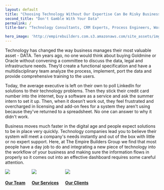 ```yaml
---
layout: default
title: "Choosing Technology Without Our Expertise Can Be Risky Business."
second_title: "Don't Gamble With Your Data"
permalink: /
title-bar: "Technology Consultants, CRM Experts, Process Engineers, Workflow Analysis, Business Analysis, System Integrators, Data Analysis, System Configuration"

hero_image: 'http://empirebuilders.com.s3.amazonaws.com/site_assets/imgs/header_home.jpg'
---
```


Technology has changed the way business manages their most valuable asset - DATA. Ten years ago, no one would think about buying Goldmine or Oracle without convening a committee to discuss the data, legal and infrastructure needs. They’d create a functional specification and have a multidisciplinary team analyze the process, implement, port the data and provide comprehensive training to the users.

Today, the average executive is left on their own to poll LinkedIn for solutions to their technology problems. Then they stick their credit card number into the internet, buy a software as a service and ask the summer intern to set it up. Then, when it doesn’t work out, they feel frustrated and overcharged in licensing and add-on fees for a system they aren't using because they've returned to a spreadsheet. No one can answer to why it didn't work.

Business moves much faster in the digital age and people expect solutions to be in place very quickly. Technology companies lead you to believe their system will meet a company's needs instantly and out of the box with little or no expert support. Here, at The Empire Builders Group we find that most people have a day job to do and integrating a new piece of technology into the workflow of your business and making sure the information flows in properly so it comes out into an effective dashboard requires some careful attention.

<div class="columns">
    <div class="fourth"><a href="{{site.baseurl}}/about" class=""><img class="animate-nudge-hover" src="{{site.baseurl}}/assets/img/lightbulb.png"><h4>Our Team</h4></a></div>
    <div class="fourth"><a href="{{site.baseurl}}/consult" class=""><img class="animate-nudge-hover" src="{{site.baseurl}}/assets/img/hammer-pen.png"><h4>Our Services</h4></a></div>
    <div class="fourth"><a href="{{site.baseurl}}/sectors" class=""><img class="animate-nudge-hover" src="{{site.baseurl}}/assets/img/hands.png"><h4>Our Clients</h4></a></div>
</div>
